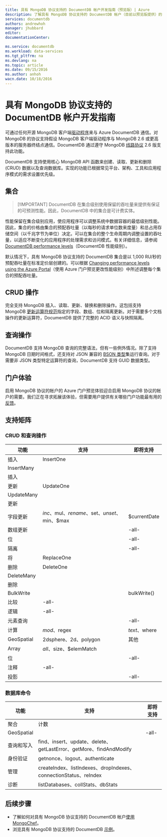 ```yaml
---
title: 具有 MongoDB 协议支持的 DocumentDB 帐户开发指南（预览版）| Azure
description: 了解具有 MongoDB 协议支持的 DocumentDB 帐户（目前以预览版提供）的预览版开发指南。
services: documentdb
authors: andrewhoh
manager: jhubbard
editor: 
documentationCenter: 

ms.service: documentdb
ms.workload: data-services
ms.tgt_pltfrm: na
ms.devlang: na
ms.topic: article
ms.date: 09/15/2016
ms.author: anhoh
wacn.date: 10/18/2016
---
```


# 具有 MongoDB 协议支持的 DocumentDB 帐户开发指南

可通过任何开源 MongoDB 客户端[驱动程序](https://docs.mongodb.org/ecosystem/drivers/)来与 Azure DocumentDB 通信。对 MongoDB 的协议支持假设 MongoDB 客户端驱动程序与 MongoDB 2.6 或更高版本的服务器终结点通信。DocumentDB 通过遵守 MongoDB [线路协议](https://docs.mongodb.org/manual/reference/mongodb-wire-protocol/) 2.6 版支持此功能。

DocumentDB 支持使用核心 MongoDB API 函数来创建、读取、更新和删除 (CRUD) 数据以及查询数据库。实现的功能已根据常见平台、架构、工具和应用程序模式的需求设置优先级。

## 集合

> [!IMPORTANT] DocumentDB 在集合级别使用保留的吞吐量来提供有保证的可预测性能。因此，DocumentDB 中的集合是可计费实体。

性能保留在集合级别应用，使应用程序可以调整系统中数据容器的最低级别性能。因此，集合的价格由集合的预配吞吐量（以每秒的请求单位数来度量）和总占用存储空间（以千兆字节为单位）决定。可以在集合的整个生命周期内调整设置的吞吐量，以适应不断变化的应用程序的处理需求和访问模式。有关详细信息，请参阅 [DocumentDB performance levels](./documentdb-performance-levels.md)（DocumentDB 性能级别）。

默认情况下，具有 MongoDB 协议支持的 DocumentDB 集合是以 1,000 RU/秒的预配吞吐量在标准定价层创建的。可以根据 [Changing performance levels using the Azure Portal](./documentdb-performance-levels.md#changing-performance-levels-using-the-azure-portal/)（使用 Azure 门户预览更改性能级别）中所述调整每个集合的预配吞吐量。

## CRUD 操作

完全支持 MongoDB 插入、读取、更新、替换和删除操作。这包括支持 MongoDB [更新运算符规范](https://docs.mongodb.org/manual/reference/operator/update/)指定的字段、数组、位和隔离更新。对于需要多个文档操作的更新运算符，DocumentDB 提供了完整的 ACID 语义与快照隔离。

## 查询操作

DocumentDB 支持 MongoDB 查询的完整语法，但有一些例外情况。除了支持 MongoDB 日期时间格式，还支持对 JSON 兼容的 [BSON 类型](https://docs.mongodb.org/manual/reference/bson-types/)集运行查询。对于需要非 JSON 类型特定运算符的查询，DocumentDB 支持 GUID 数据类型。

## 门户体验
启用 MongoDB 协议的帐户的 Azure 门户预览体验迎合启用 MongoDB 协议的帐户的需要。我们正在寻求拓展该体验，但需要用户提供有关哪些门户功能最有用的[反馈](mailto:askdocdb@microsoft.com?subject=DocumentDB%20Protocol%20Support%20for%20MongoDB%20Preview%20Portal%20Experience)。

## 支持矩阵

### CRUD 和查询操作

功能|支持|即将支持
---|---|---
插入|InsertOne| 
 |InsertMany| 
 |插入| 
更新|UpdateOne| 
 |UpdateMany| 
 |更新| 
字段更新|$inc、$mul、$rename、$set、$unset、$min、$max|$currentDate| 
数组更新| |-all-
位| |-all-
隔离| |-all-
将|ReplaceOne| 
删除|DeleteOne | 
 |DeleteMany| 
 |删除| 
BulkWrite| |bulkWrite()
比较|-all-| 
逻辑|-all-| 
元素查询| |-all-
计算|$mod、$regex |$text、$where
GeoSpatial|2dsphere、2d、polygon|其他
Array|$all、$size、$elemMatch|
位| |-all-
注释|-all-| 
投影| |-all-

### 数据库命令

功能|支持|即将支持
---|---|---
聚合|计数| 
GeoSpatial| |-all-
查询和写入|find、insert、update、delete、getLastError、getMore、findAndModify| 
身份验证|getnonce、logout、authenticate| 
管理|createIndex、listIndexes、dropIndexes、connectionStatus、reIndex| 
诊断|listDatabases、collStats、dbStats| 

## 后续步骤

- 了解如何对具有 MongoDB 协议支持的 DocumentDB 帐户[使用 MongoChef](./documentdb-mongodb-mongochef.md)。
- 浏览具有 MongoDB 协议支持的 DocumentDB [示例](./documentdb-mongodb-samples.md)。

<!---HONumber=Mooncake_1010_2016-->
